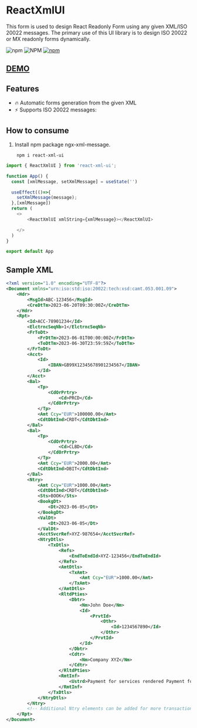 # ReactXmlUI

This form is used to design React Readonly Form using any given XML/ISO 20022 messages. The primary use of this UI library is to design ISO 20022 or MX readonly forms dynamically.

![npm](https://img.shields.io/npm/v/react-xml-ui)
![NPM](https://img.shields.io/npm/l/react-xml-ui)
[![npm](https://img.shields.io/npm/dm/react-xml-ui)](https://npmjs.org/package/react-xml-ui)

## [DEMO](https://stackblitz.com/edit/reactxmlui?file=README.md)

## Features

- 🔥 Automatic forms generation from the given XML
- ⚡️ Supports ISO 20022 messages:

## How to consume

1. Install npm package ngx-xml-message.

```console
    npm i react-xml-ui
```

```ts
import { ReactXmlUI } from 'react-xml-ui';

function App() {
  const [xmlMessage, setXmlMessage] = useState('')

  useEffect(()=>{
    setXmlMessage(message);
  },[xmlMessage])
  return (
    <>
        <ReactXmlUI xmlString={xmlMessage}></ReactXmlUI>

    </>
  )
}

export default App
```
## Sample XML
```xml
<?xml version="1.0" encoding="UTF-8"?>
<Document xmlns="urn:iso:std:iso:20022:tech:xsd:camt.053.001.09">
    <Hdr>
        <MsgId>ABC-123456</MsgId>
        <CreDtTm>2023-06-20T09:30:00Z</CreDtTm>
    </Hdr>
    <Rpt>
        <Id>ACC-78901234</Id>
        <ElctrncSeqNb>1</ElctrncSeqNb>
        <FrToDt>
            <FrDtTm>2023-06-01T00:00:00Z</FrDtTm>
            <ToDtTm>2023-06-30T23:59:59Z</ToDtTm>
        </FrToDt>
        <Acct>
            <Id>
                <IBAN>GB99X12345678901234567</IBAN>
            </Id>
        </Acct>
        <Bal>
            <Tp>
                <CdOrPrtry>
                    <Cd>PRCD</Cd>
                </CdOrPrtry>
            </Tp>
            <Amt Ccy="EUR">100000.00</Amt>
            <CdtDbtInd>CRDT</CdtDbtInd>
        </Bal>
        <Bal>
            <Tp>
                <CdOrPrtry>
                    <Cd>CLBD</Cd>
                </CdOrPrtry>
            </Tp>
            <Amt Ccy="EUR">2000.00</Amt>
            <CdtDbtInd>DBIT</CdtDbtInd>
        </Bal>
        <Ntry>
            <Amt Ccy="EUR">1000.00</Amt>
            <CdtDbtInd>CRDT</CdtDbtInd>
            <Sts>BOOK</Sts>
            <BookgDt>
                <Dt>2023-06-05</Dt>
            </BookgDt>
            <ValDt>
                <Dt>2023-06-05</Dt>
            </ValDt>
            <AcctSvcrRef>XYZ-987654</AcctSvcrRef>
            <NtryDtls>
                <TxDtls>
                    <Refs>
                        <EndToEndId>XYZ-123456</EndToEndId>
                    </Refs>
                    <AmtDtls>
                        <TxAmt>
                            <Amt Ccy="EUR">1000.00</Amt>
                        </TxAmt>
                    </AmtDtls>
                    <RltdPties>
                        <Dbtr>
                            <Nm>John Doe</Nm>
                            <Id>
                                <PrvtId>
                                    <Othr>
                                        <Id>1234567890</Id>
                                    </Othr>
                                </PrvtId>
                            </Id>
                        </Dbtr>
                        <Cdtr>
                            <Nm>Company XYZ</Nm>
                        </Cdtr>
                    </RltdPties>
                    <RmtInf>
                        <Ustrd>Payment for services rendered Payment for services rendered Payment for services rendered</Ustrd>
                    </RmtInf>
                </TxDtls>
            </NtryDtls>
        </Ntry>
        <!-- Additional Ntry elements can be added for more transactions -->
    </Rpt>
</Document>

```
